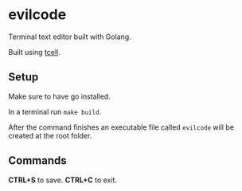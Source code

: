 # evilcode

Terminal text editor built with Golang.

Built using [tcell](https://github.com/gdamore/tcell).

## Setup

Make sure to have go installed.

In a terminal run `make build`.

After the command finishes an executable file called `evilcode` will be created at the root folder.

## Commands

**CTRL+S** to save.
**CTRL+C** to exit.
